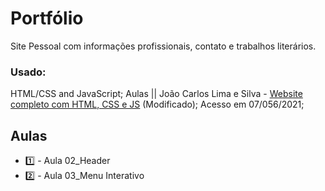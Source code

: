 # Portfólio
 Site Pessoal com informações profissionais, contato e trabalhos literários.

### Usado:
 HTML/CSS and JavaScript;
 Aulas || João Carlos Lima e Silva - [Website completo com HTML, CSS e JS](https://www.youtube.com/playlist?list=PLM_90--7SomWgfPYCXnpuoY2L-Z_Z-AiV) (Modificado); Acesso em 07/056/2021;

## Aulas
- :one: - Aula 02_Header
- :two: - Aula 03_Menu Interativo